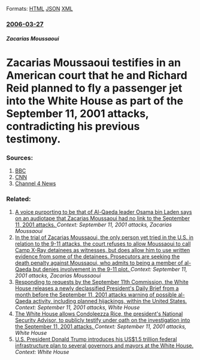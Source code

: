 
Formats: [HTML](/news/2006/03/27/zacarias-moussaoui-testifies-in-an-american-court-that-he-and-richard-reid-planned-to-fly-a-passenger-jet-into-the-white-house-as-part-of-t.html)  [JSON](/news/2006/03/27/zacarias-moussaoui-testifies-in-an-american-court-that-he-and-richard-reid-planned-to-fly-a-passenger-jet-into-the-white-house-as-part-of-t.json)  [XML](/news/2006/03/27/zacarias-moussaoui-testifies-in-an-american-court-that-he-and-richard-reid-planned-to-fly-a-passenger-jet-into-the-white-house-as-part-of-t.xml)  

### [2006-03-27](/news/2006/03/27/index.md)

##### Zacarias Moussaoui
#  Zacarias Moussaoui testifies in an American court that he and Richard Reid planned to fly a passenger jet into the White House as part of the September 11, 2001 attacks, contradicting his previous testimony. 




### Sources:

1. [BBC](http://news.bbc.co.uk/1/hi/world/americas/4850988.stm)
2. [CNN](http://www.cnn.com/2006/LAW/03/27/moussaoui/index.html)
3. [Channel 4 News](http://www.channel4.com/news/content/news-storypage.jsp?id=981947)

### Related:

1. [ A voice purporting to be that of Al-Qaeda leader Osama bin Laden says on an audiotape that Zacarias Moussaoui had no link to the September 11, 2001 attacks. ](/news/2006/05/23/a-voice-purporting-to-be-that-of-al-qaeda-leader-osama-bin-laden-says-on-an-audiotape-that-zacarias-moussaoui-had-no-link-to-the-september.md) _Context: September 11, 2001 attacks, Zacarias Moussaoui_
2. [ In the trial of Zacarias Moussaoui, the only person yet tried in the U.S. in relation to the 9-11 attacks, the court refuses to allow Moussaoui to call Camp X-Ray detainees as witnesses, but does allow him to use written evidence from some of the detainees. Prosecutors are seeking the death penalty against Moussaoui, who admits to being a member of al-Qaeda but denies involvement in the 9-11 plot. ](/news/2004/09/14/in-the-trial-of-zacarias-moussaoui-the-only-person-yet-tried-in-the-u-s-in-relation-to-the-9-11-attacks-the-court-refuses-to-allow-mouss.md) _Context: September 11, 2001 attacks, Zacarias Moussaoui_
3. [ Responding to requests by the September 11th Commission, the White House releases a newly declassified President's Daily Brief from a month before the September 11, 2001 attacks warning of possible al-Qaeda activity, including planned hijackings, within the United States. ](/news/2004/04/10/responding-to-requests-by-the-september-11th-commission-the-white-house-releases-a-newly-declassified-president-s-daily-brief-from-a-month.md) _Context: September 11, 2001 attacks, White House_
4. [ The White House allows Condoleezza Rice, the president's National Security Advisor, to publicly testify under oath on the investigation into the September 11, 2001 attacks. ](/news/2004/03/30/the-white-house-allows-condoleezza-rice-the-president-s-national-security-advisor-to-publicly-testify-under-oath-on-the-investigation-int.md) _Context: September 11, 2001 attacks, White House_
5. [U.S. President Donald Trump introduces his US$1.5 trillion federal infrastructure plan to several governors and mayors at the White House. ](/news/2018/02/12/u-s-president-donald-trump-introduces-his-us-1-5-trillion-federal-infrastructure-plan-to-several-governors-and-mayors-at-the-white-house.md) _Context: White House_
